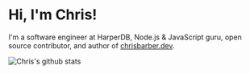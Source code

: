 # Hi, I'm Chris!

I'm a software engineer at HarperDB, Node.js & JavaScript guru, open source contributor, and author of <a href="https://chrisbarber.dev">chrisbarber.dev</a>.

![Chris's github stats](https://github-readme-stats.vercel.app/api?username=cb1kenobi&show_icons=true&hide_title=true)
